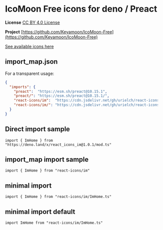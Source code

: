# IcoMoon Free icons for deno / Preact

**License** [CC BY 4.0 License](https://github.com/Keyamoon/IcoMoon-Free/blob/master/License.txt)

**Project** [https://github.com/Keyamoon/IcoMoon-Free](https://github.com/Keyamoon/IcoMoon-Free)

[See available icons here](https://react-icons.github.io/react-icons/icons?name=im)

## import_map.json

For a transparent usage:

```json
{
  "imports": {
    "preact":  "https://esm.sh/preact@10.15.1",
    "preact/": "https://esm.sh/preact@10.15.1/",
    "react-icons/im":  "https://cdn.jsdelivr.net/gh/urielch/react-icons-im@1.0.1/mod.ts",
    "react-icons/im/": "https://cdn.jsdelivr.net/gh/urielch/react-icons-im/ico/",
  }
}
```

## Direct import sample

`import { ImHome } from "https://deno.land/x/react_icons_im@1.0.1/mod.ts"`

## import_map import sample

`import { ImHome } from "react-icons/im"`

## minimal import

`import { ImHome } from "react-icons/im/ImHome.ts"`

## minimal import default

`import ImHome from "react-icons/im/ImHome.ts"`

